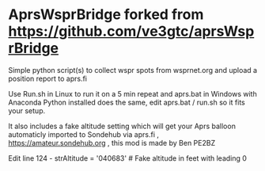 # AprsWsprBridge forked from https://github.com/ve3gtc/aprsWsprBridge

Simple python script(s) to collect wspr spots from wsprnet.org and upload a position report to aprs.fi

Use Run.sh in Linux to run it on a 5 min repeat and aprs.bat in Windows with Anaconda Python installed does the same, edit  aprs.bat / run.sh so it fits your setup.

It also includes a fake altitude setting which will get your Aprs balloon automaticly imported to Sondehub via aprs.fi , https://amateur.sondehub.org , this mod is made by Ben PE2BZ

Edit line 124  -  strAltitude  = '040683'   # Fake altitude in feet with leading 0   

